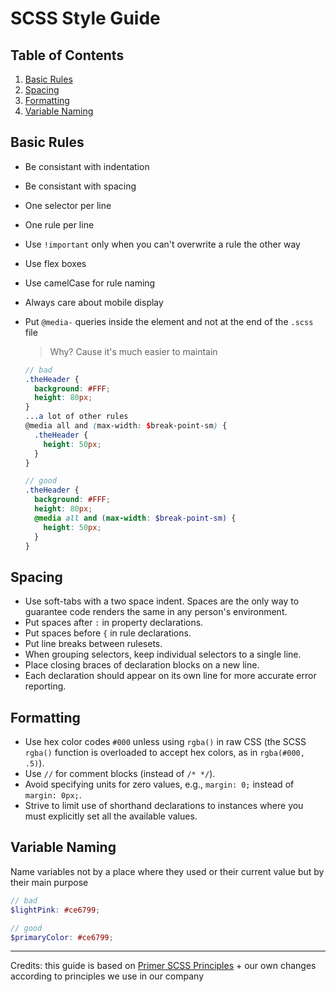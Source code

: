 # SCSS Style Guide

## Table of Contents

1. [Basic Rules](#basic-rules)
2. [Spacing](#spacing)
3. [Formatting](#formatting)
4. [Variable Naming](#variable-naming)

## Basic Rules

- Be consistant with indentation
- Be consistant with spacing
- One selector per line
- One rule per line
- Use `!important` only when you can't overwrite a rule the other way
- Use flex boxes
- Use camelCase for rule naming
- Always care about mobile display
- Put `@media-` queries inside the element and not at the end of the `.scss` file

  > Why? Cause it's much easier to maintain

  ```scss
  // bad
  .theHeader {
    background: #FFF;
    height: 80px;
  }
  ...a lot of other rules
  @media all and (max-width: $break-point-sm) {
    .theHeader {
      height: 50px;
    }
  }

  // good
  .theHeader {
    background: #FFF;
    height: 80px;
    @media all and (max-width: $break-point-sm) {
      height: 50px;
    }
  }
  ```

## Spacing

- Use soft-tabs with a two space indent. Spaces are the only way to guarantee code renders the same in any person's environment.
- Put spaces after `:` in property declarations.
- Put spaces before `{` in rule declarations.
- Put line breaks between rulesets.
- When grouping selectors, keep individual selectors to a single line.
- Place closing braces of declaration blocks on a new line.
- Each declaration should appear on its own line for more accurate error reporting.

## Formatting

- Use hex color codes `#000` unless using `rgba()` in raw CSS (the SCSS `rgba()` function is overloaded to accept hex colors, as in `rgba(#000, .5)`).
- Use `//` for comment blocks (instead of `/* */`).
- Avoid specifying units for zero values, e.g., `margin: 0;` instead of `margin: 0px;`.
- Strive to limit use of shorthand declarations to instances where you must explicitly set all the available values.

## Variable Naming

Name variables not by a place where they used or their current value but by their main purpose

```scss
// bad
$lightPink: #ce6799;

// good
$primaryColor: #ce6799;

```

---

Credits: this guide is based on [Primer SCSS Principles](https://primer.style/css/principles/scss) + our own changes according to principles we use in our company